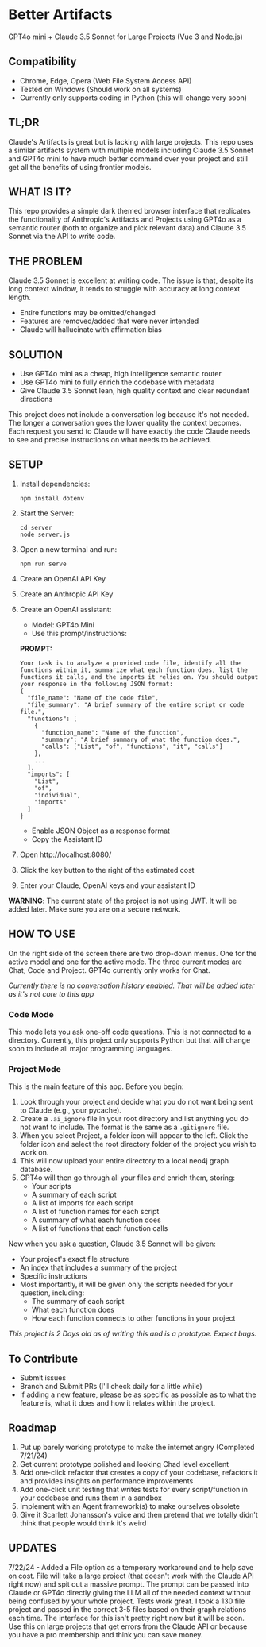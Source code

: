 # Better Artifacts
GPT4o mini + Claude 3.5 Sonnet for Large Projects
(Vue 3 and Node.js)

## Compatibility
- Chrome, Edge, Opera (Web File System Access API) 
- Tested on Windows (Should work on all systems)
- Currently only supports coding in Python (this will change very soon)

## TL;DR
Claude's Artifacts is great but is lacking with large projects. This repo uses a similar artifacts system with multiple models including Claude 3.5 Sonnet and GPT4o mini to have much better command over your project and still get all the benefits of using frontier models.

## WHAT IS IT?

This repo provides a simple dark themed browser interface that replicates the functionality of Anthropic's Artifacts and Projects using GPT4o as a semantic router (both to organize and pick relevant data) and Claude 3.5 Sonnet via the API to write code.

## THE PROBLEM

Claude 3.5 Sonnet is excellent at writing code. The issue is that, despite its long context window, it tends to struggle with accuracy at long context length.

- Entire functions may be omitted/changed
- Features are removed/added that were never intended
- Claude will hallucinate with affirmation bias

## SOLUTION

- Use GPT4o mini as a cheap, high intelligence semantic router
- Use GPT4o mini to fully enrich the codebase with metadata
- Give Claude 3.5 Sonnet lean, high quality context and clear redundant directions

This project does not include a conversation log because it's not needed. The longer a conversation goes the lower quality the context becomes. Each request you send to Claude will have exactly the code Claude needs to see and precise instructions on what needs to be achieved.

## SETUP

1. Install dependencies:
   ```
   npm install dotenv
   ```

2. Start the Server:
   ```
   cd server
   node server.js
   ```

3. Open a new terminal and run:
   ```
   npm run serve
   ```

4. Create an OpenAI API Key
5. Create an Anthropic API Key
6. Create an OpenAI assistant:
   - Model: GPT4o Mini
   - Use this prompt/instructions:

   **PROMPT:**
   ```
   Your task is to analyze a provided code file, identify all the functions within it, summarize what each function does, list the functions it calls, and the imports it relies on. You should output your response in the following JSON format:
   {
     "file_name": "Name of the code file",
     "file_summary": "A brief summary of the entire script or code file.",
     "functions": [
       {
         "function_name": "Name of the function",
         "summary": "A brief summary of what the function does.",
         "calls": ["List", "of", "functions", "it", "calls"]
       },
       ...
     ],
     "imports": [
       "List",
       "of",
       "individual",
       "imports"
     ]
   }
   ```
   - Enable JSON Object as a response format
   - Copy the Assistant ID

7. Open http://localhost:8080/
8. Click the key button to the right of the estimated cost
9. Enter your Claude, OpenAI keys and your assistant ID

**WARNING**: The current state of the project is not using JWT. It will be added later. Make sure you are on a secure network.

## HOW TO USE

On the right side of the screen there are two drop-down menus. One for the active model and one for the active mode. The three current modes are Chat, Code and Project. GPT4o currently only works for Chat.

*Currently there is no conversation history enabled. That will be added later as it's not core to this app*

### Code Mode
This mode lets you ask one-off code questions. This is not connected to a directory. Currently, this project only supports Python but that will change soon to include all major programming languages.

### Project Mode
This is the main feature of this app. Before you begin:

1. Look through your project and decide what you do not want being sent to Claude (e.g., your pycache).
2. Create a `.ai_ignore` file in your root directory and list anything you do not want to include. The format is the same as a `.gitignore` file.
3. When you select Project, a folder icon will appear to the left. Click the folder icon and select the root directory folder of the project you wish to work on.
4. This will now upload your entire directory to a local neo4j graph database.
5. GPT4o will then go through all your files and enrich them, storing:
   - Your scripts
   - A summary of each script
   - A list of imports for each script
   - A list of function names for each script
   - A summary of what each function does
   - A list of functions that each function calls

Now when you ask a question, Claude 3.5 Sonnet will be given:
- Your project's exact file structure
- An index that includes a summary of the project
- Specific instructions
- Most importantly, it will be given only the scripts needed for your question, including:
  - The summary of each script
  - What each function does
  - How each function connects to other functions in your project

*This project is 2 Days old as of writing this and is a prototype. Expect bugs.*

## To Contribute
- Submit issues 
- Branch and Submit PRs (I'll check daily for a little while)
- If adding a new feature, please be as specific as possible as to what the feature is, what it does and how it relates within the project.

## Roadmap
1. Put up barely working prototype to make the internet angry (Completed 7/21/24)
2. Get current prototype polished and looking Chad level excellent
3. Add one-click refactor that creates a copy of your codebase, refactors it and provides insights on performance improvements
4. Add one-click unit testing that writes tests for every script/function in your codebase and runs them in a sandbox
5. Implement with an Agent framework(s) to make ourselves obsolete
6. Give it Scarlett Johansson's voice and then pretend that we totally didn't think that people would think it's weird

## UPDATES
7/22/24 - Added a File option as a temporary workaround and to help save on cost. File will take a large project (that doesn't work with the Claude API right now) and spit out a massive prompt. The prompt can be passed into Claude or GPT4o directly giving the LLM all of the needed context without being confused by your whole project. Tests work great. I took a 130 file project and passed in the correct 3-5 files based on their graph relations each time. The interface for this isn't pretty right now but it will be soon. Use this on large projects that get errors from the Claude API or because you have a pro membership and think you can save money. 
